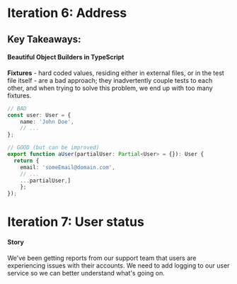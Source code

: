 # Iteration 6: Address

## Key Takeaways:

#### Beautiful Object Builders in TypeScript

**Fixtures** - hard coded values, residing either in external files, or in the test file itself - are a bad approach; they inadvertently couple tests to each other, and when trying to solve this problem, we end up with too many fixtures.

```typescript
// BAD
const user: User = {
    name: 'John Doe',
    // ...
};

// GOOD (but can be improved)
export function aUser(partialUser: Partial<User> = {}): User {
  return {
    email: 'someEmail@domain.com',
    // ...
    ...partialUser,]
    };
});
```

# Iteration 7: User status

#### Story

We've been getting reports from our support team that users are experiencing issues with their accounts. We need to add logging to our user service so we can better understand what's going on.
